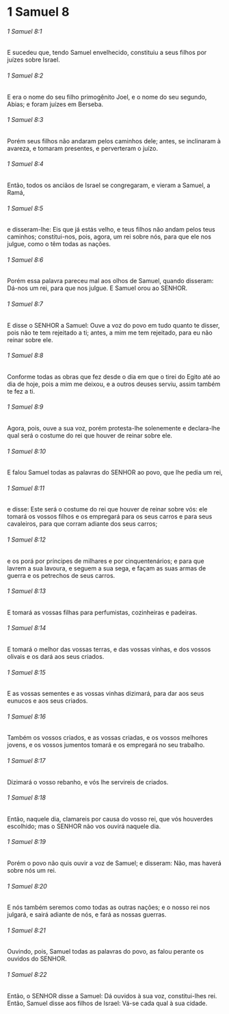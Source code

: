 # 1 Samuel 8

###### 1 Samuel 8:1

E sucedeu que, tendo Samuel envelhecido, constituiu a seus filhos por juízes sobre Israel.

###### 1 Samuel 8:2

E era o nome do seu filho primogênito Joel, e o nome do seu segundo, Abias; e foram juízes em Berseba.

###### 1 Samuel 8:3

Porém seus filhos não andaram pelos caminhos dele; antes, se inclinaram à avareza, e tomaram presentes, e perverteram o juízo.

###### 1 Samuel 8:4

Então, todos os anciãos de Israel se congregaram, e vieram a Samuel, a Ramá,

###### 1 Samuel 8:5

e disseram-lhe: Eis que já estás velho, e teus filhos não andam pelos teus caminhos; constitui-nos, pois, agora, um rei sobre nós, para que ele nos julgue, como o têm todas as nações.

###### 1 Samuel 8:6

Porém essa palavra pareceu mal aos olhos de Samuel, quando disseram: Dá-nos um rei, para que nos julgue. E Samuel orou ao SENHOR.

###### 1 Samuel 8:7

E disse o SENHOR a Samuel: Ouve a voz do povo em tudo quanto te disser, pois não te tem rejeitado a ti; antes, a mim me tem rejeitado, para eu não reinar sobre ele.

###### 1 Samuel 8:8

Conforme todas as obras que fez desde o dia em que o tirei do Egito até ao dia de hoje, pois a mim me deixou, e a outros deuses serviu, assim também te fez a ti.

###### 1 Samuel 8:9

Agora, pois, ouve a sua voz, porém protesta-lhe solenemente e declara-lhe qual será o costume do rei que houver de reinar sobre ele.

###### 1 Samuel 8:10

E falou Samuel todas as palavras do SENHOR ao povo, que lhe pedia um rei,

###### 1 Samuel 8:11

e disse: Este será o costume do rei que houver de reinar sobre vós: ele tomará os vossos filhos e os empregará para os seus carros e para seus cavaleiros, para que corram adiante dos seus carros;

###### 1 Samuel 8:12

e os porá por príncipes de milhares e por cinquentenários; e para que lavrem a sua lavoura, e seguem a sua sega, e façam as suas armas de guerra e os petrechos de seus carros.

###### 1 Samuel 8:13

E tomará as vossas filhas para perfumistas, cozinheiras e padeiras.

###### 1 Samuel 8:14

E tomará o melhor das vossas terras, e das vossas vinhas, e dos vossos olivais e os dará aos seus criados.

###### 1 Samuel 8:15

E as vossas sementes e as vossas vinhas dizimará, para dar aos seus eunucos e aos seus criados.

###### 1 Samuel 8:16

Também os vossos criados, e as vossas criadas, e os vossos melhores jovens, e os vossos jumentos tomará e os empregará no seu trabalho.

###### 1 Samuel 8:17

Dizimará o vosso rebanho, e vós lhe servireis de criados.

###### 1 Samuel 8:18

Então, naquele dia, clamareis por causa do vosso rei, que vós houverdes escolhido; mas o SENHOR não vos ouvirá naquele dia.

###### 1 Samuel 8:19

Porém o povo não quis ouvir a voz de Samuel; e disseram: Não, mas haverá sobre nós um rei.

###### 1 Samuel 8:20

E nós também seremos como todas as outras nações; e o nosso rei nos julgará, e sairá adiante de nós, e fará as nossas guerras.

###### 1 Samuel 8:21

Ouvindo, pois, Samuel todas as palavras do povo, as falou perante os ouvidos do SENHOR.

###### 1 Samuel 8:22

Então, o SENHOR disse a Samuel: Dá ouvidos à sua voz, constitui-lhes rei. Então, Samuel disse aos filhos de Israel: Vá-se cada qual à sua cidade.

